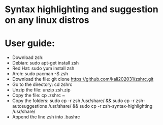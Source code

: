# Syntax highlighting and suggestion on any linux distros
# User guide:
* Download zsh:
* Debian: sudo apt-get install zsh
* Red Hat: sudo yum install zsh
* Arch: sudo pacman -S zsh
* Download the file: git clone https://github.com/kali202031/zshrc.git
* Go to the directory: cd zshrc
* Unzip the file: unzip zsh.zip
* Copy the file: cp .zshrc ~
* Copy the folders: sudo cp -r zsh /usr/share/ && sudo cp -r zsh-autosuggestions /usr/share/ && sudo cp -r zsh-syntax-highlighting /usr/share/
* Append the line zsh into .bashrc
